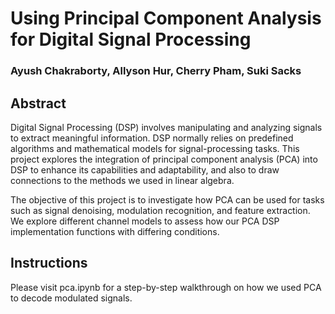# Using Principal Component Analysis for Digital Signal Processing
### Ayush Chakraborty, Allyson Hur, Cherry Pham, Suki Sacks

## Abstract
Digital Signal Processing (DSP) involves manipulating and analyzing signals to extract meaningful information. DSP normally relies on predefined algorithms and mathematical models for signal-processing tasks. This project explores the integration of principal component analysis (PCA) into DSP to enhance its capabilities and adaptability, and also to draw connections to the methods we used in linear algebra.

The objective of this project is to investigate how PCA can be used for tasks such as signal denoising, modulation recognition, and feature extraction. We explore different channel models to assess how our PCA DSP implementation functions with differing conditions.

## Instructions
Please visit pca.ipynb for a step-by-step walkthrough on how we used PCA to decode modulated signals.
